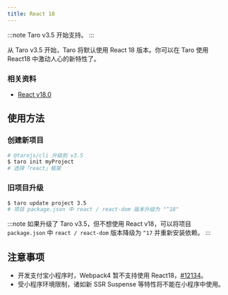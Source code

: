 ```yaml
---
title: React 18
---
```


:::note
Taro v3.5 开始支持。
:::

从 Taro v3.5 开始，Taro 将默认使用 React 18 版本。你可以在 Taro 使用 React18 中激动人心的新特性了。

### 相关资料

- [React v18.0](https://reactjs.org/blog/2022/03/29/react-v18.html)

## 使用方法

### 创建新项目

```bash
# @tarojs/cli 升级到 v3.5
$ taro init myProject
# 选择「react」框架
```

### 旧项目升级

```bash
$ taro update project 3.5
# 项目 package.json 中 react / react-dom 版本升级为 "^18"
```

:::note
如果升级了 Taro v3.5，但不想使用 React v18，可以将项目 `package.json` 中 `react / react-dom` 版本降级为 `^17` 并重新安装依赖。
:::

## 注意事项

- 开发支付宝小程序时，Webpack4 暂不支持使用 React18，[#12134](https://github.com/NervJS/taro/issues/12134#issuecomment-1197904281)。
- 受小程序环境限制，诸如新 SSR Suspense 等特性将不能在小程序中使用。

